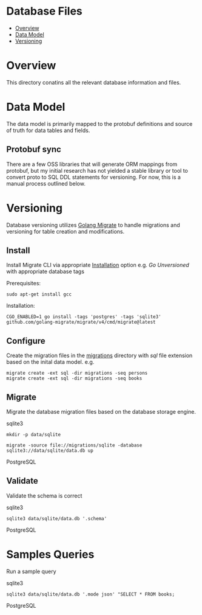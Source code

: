 # Database Files

* [Overview](#overview)
* [Data Model](#data-model)
* [Versioning](#versioning)

# Overview

This directory conatins all the relevant database information and files.


# Data Model

The data model is primarily mapped to the protobuf definitions and source of truth for data tables and fields.

## Protobuf sync

There are a few OSS libraries that will generate ORM mappings from protobuf, but my initial research has not yielded a stable library or tool to convert proto to SQL DDL statements for versioning. For now, this is a manual process outlined below.


# Versioning

Database versioning utilizes [Golang Migrate](https://github.com/golang-migrate) to handle migrations and versioning for table creation and modifications.

## Install

Install Migrate CLI via appropriate [Installation](https://github.com/golang-migrate/migrate/tree/master/cmd/migrate#installation) option e.g. *Go Unversioned* with appropriate database tags

Prerequisites:

    sudo apt-get install gcc

Installation:

    CGO_ENABLED=1 go install -tags 'postgres' -tags 'sqlite3' github.com/golang-migrate/migrate/v4/cmd/migrate@latest

## Configure

Create the migration files in the [migrations](./migrations/) directory with *sql* file extension based on the inital data model. e.g.

    migrate create -ext sql -dir migrations -seq persons
    migrate create -ext sql -dir migrations -seq books


## Migrate

Migrate the database migration files based on the database storage engine.

sqlite3

    mkdir -p data/sqlite

    migrate -source file://migrations/sqlite -database sqlite3://data/sqlite/data.db up

PostgreSQL


## Validate

Validate the schema is correct

sqlite3

    sqlite3 data/sqlite/data.db '.schema'

PostgreSQL


# Samples Queries

Run a sample query

sqlite3

    sqlite3 data/sqlite/data.db '.mode json' "SELECT * FROM books;

PostgreSQL

